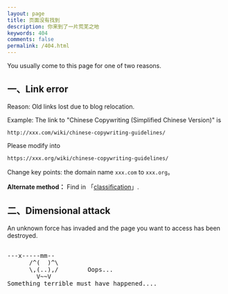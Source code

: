 ```yaml
---
layout: page
title: 页面没有找到
description: 你来到了一片荒芜之地
keywords: 404
comments: false
permalink: /404.html
---
```


You usually come to this page for one of two reasons.

## 一、Link error

Reason: Old links lost due to blog relocation.

Example: The link to "Chinese Copywriting (Simplified Chinese Version)" is

```
http://xxx.com/wiki/chinese-copywriting-guidelines/
```

Please modify into

```
https://xxx.org/wiki/chinese-copywriting-guidelines/
```

Change key points: the domain name `xxx.com` to `xxx.org`。

**Alternate method：** Find in 「[classification](/categories/)」.

## 二、Dimensional attack

An unknown force has invaded and the page you want to access has been destroyed.

<!----------------------------------------------------------------
         mm
      /^(  )^\                     Ascii arts included in this page:
      \,(..),/                     - R2D2, provided by: http://www.chris.com/
        V~~V                       - Texts, generated from: http://www.network-science.de/ascii/  
                                   http:// cnfeat.github.io
            
------------------------------------------------------------------>

  <style>
    pre {
          background: none;
          border: none;
    }
  </style>

  <pre>         
---x-----mm--
      /^(  )^\
      \,(..),/        Oops...
        V~~V                     
Something terrible must have happened....
    </pre>

